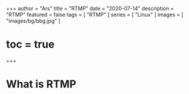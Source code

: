 +++
author = "Ars"
title = "RTMP"
date = "2020-07-14"
description = "RTMP"
featured = false
tags = [
  "RTMP"
]
series = [
  "Linux"
]
images = [
  "images/bg/bbg.jpg"
]
# toc = true
+++

# What is RTMP

